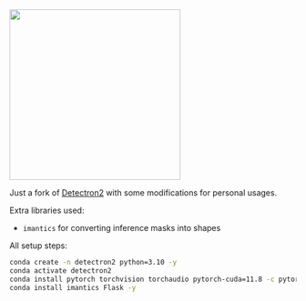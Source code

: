 <img src=".github/Detectron2-Logo-Horz.svg" width="300" >

Just a fork of [Detectron2](https://github.com/facebookresearch/detectron2) with some modifications for personal usages.

Extra libraries used:

* `imantics` for converting inference masks into shapes


All setup steps:

```bash
conda create -n detectron2 python=3.10 -y
conda activate detectron2
conda install pytorch torchvision torchaudio pytorch-cuda=11.8 -c pytorch -c nvidia -y
conda install imantics Flask -y

```

